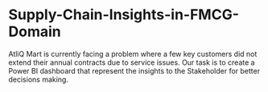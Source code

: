 # Supply-Chain-Insights-in-FMCG-Domain
AtliQ Mart is currently facing a problem where a few key customers did not extend their annual contracts due to service issues.  Our task is to create a Power BI dashboard that represent the insights to the Stakeholder for better decisions making.
